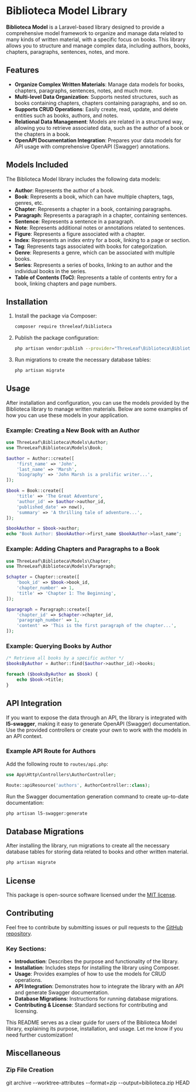 # Biblioteca Model Library

**Biblioteca Model** is a Laravel-based library designed to provide a comprehensive model framework to organize and manage data related to many kinds of written material, with a specific focus on books. This library allows you to structure and manage
complex data, including authors, books, chapters, paragraphs, sentences, notes, and more.

## Features

- **Organize Complex Written Materials**: Manage data models for books, chapters, paragraphs, sentences, notes, and much more.
- **Multi-level Data Organization**: Supports nested structures, such as books containing chapters, chapters containing paragraphs, and so on.
- **Supports CRUD Operations**: Easily create, read, update, and delete entities such as books, authors, and notes.
- **Relational Data Management**: Models are related in a structured way, allowing you to retrieve associated data, such as the author of a book or the chapters in a book.
- **OpenAPI Documentation Integration**: Prepares your data models for API usage with comprehensive OpenAPI (Swagger) annotations.

## Models Included

The Biblioteca Model library includes the following data models:

- **Author**: Represents the author of a book.
- **Book**: Represents a book, which can have multiple chapters, tags, genres, etc.
- **Chapter**: Represents a chapter in a book, containing paragraphs.
- **Paragraph**: Represents a paragraph in a chapter, containing sentences.
- **Sentence**: Represents a sentence in a paragraph.
- **Note**: Represents additional notes or annotations related to sentences.
- **Figure**: Represents a figure associated with a chapter.
- **Index**: Represents an index entry for a book, linking to a page or section.
- **Tag**: Represents tags associated with books for categorization.
- **Genre**: Represents a genre, which can be associated with multiple books.
- **Series**: Represents a series of books, linking to an author and the individual books in the series.
- **Table of Contents (ToC)**: Represents a table of contents entry for a book, linking chapters and page numbers.

## Installation

1. Install the package via Composer:

   ```bash
   composer require threeleaf/biblioteca
   ```

2. Publish the package configuration:

   ```bash
   php artisan vendor:publish --provider="ThreeLeaf\Biblioteca\BibliotecaServiceProvider"
   ```

3. Run migrations to create the necessary database tables:

   ```bash
   php artisan migrate
   ```

## Usage

After installation and configuration, you can use the models provided by the Biblioteca library to manage written materials. Below are some examples of how you can use these models in your application.

### Example: Creating a New Book with an Author

```php
use ThreeLeaf\Biblioteca\Models\Author;
use ThreeLeaf\Biblioteca\Models\Book;

$author = Author::create([
    'first_name' => 'John',
    'last_name' => 'Marsh',
    'biography' => 'John Marsh is a prolific writer...',
]);

$book = Book::create([
    'title' => 'The Great Adventure',
    'author_id' => $author->author_id,
    'published_date' => now(),
    'summary' => 'A thrilling tale of adventure...',
]);

$bookAuthor = $book->author;
echo "Book Author: $bookAuthor->first_name $bookAuthor->last_name";
```

### Example: Adding Chapters and Paragraphs to a Book

```php
use ThreeLeaf\Biblioteca\Models\Chapter;
use ThreeLeaf\Biblioteca\Models\Paragraph;

$chapter = Chapter::create([
    'book_id' => $book->book_id,
    'chapter_number' => 1,
    'title' => 'Chapter 1: The Beginning',
]);

$paragraph = Paragraph::create([
    'chapter_id' => $chapter->chapter_id,
    'paragraph_number' => 1,
    'content' => 'This is the first paragraph of the chapter...',
]);
```

### Example: Querying Books by Author

```php
/* Retrieve all books by a specific author */
$booksByAuthor = Author::find($author->author_id)->books;

foreach ($booksByAuthor as $book) {
    echo $book->title;
}
```

## API Integration

If you want to expose the data through an API, the library is integrated with **l5-swagger**, making it easy to generate OpenAPI (Swagger) documentation. Use the provided controllers or create your own to work with the models in an API context.

### Example API Route for Authors

Add the following route to `routes/api.php`:

```php
use App\Http\Controllers\AuthorController;

Route::apiResource('authors', AuthorController::class);
```

Run the Swagger documentation generation command to create up-to-date documentation:

```bash
php artisan l5-swagger:generate
```

## Database Migrations

After installing the library, run migrations to create all the necessary database tables for storing data related to books and other written material.

```bash
php artisan migrate
```

## License

This package is open-source software licensed under the [MIT license](LICENSE).

## Contributing

Feel free to contribute by submitting issues or pull requests to the [GitHub repository](https://github.com/threeleaf/biblioteca-model).

### Key Sections:

- **Introduction**: Describes the purpose and functionality of the library.
- **Installation**: Includes steps for installing the library using Composer.
- **Usage**: Provides examples of how to use the models for CRUD operations.
- **API Integration**: Demonstrates how to integrate the library with an API and generate Swagger documentation.
- **Database Migrations**: Instructions for running database migrations.
- **Contributing & License**: Standard sections for contributing and licensing.

This README serves as a clear guide for users of the Biblioteca Model library, explaining its purpose, installation, and usage. Let me know if you need further customization!

## Miscellaneous

### Zip File Creation

git archive --worktree-attributes --format=zip --output=biblioteca.zip HEAD

